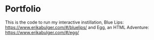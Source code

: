 # Portfolio

This is the code to run my interactive instillation, Blue Lips: https://www.erikabulger.com/#/bluelips/
and Egg, an HTML Adventure: https://www.erikabulger.com/#/egg/
